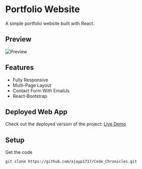 # Portfolio Website

A simple portfolio website built with React.

## Preview

![Preview](https://github.com/ajayp1717/Code_Chronicles/assets/87872790/84393d2c-556a-4904-9fe4-703adefae102
)

## Features

- Fully Responsive
- Multi-Page Layout
- Contact Form With EmailJs
- React-Bootstrap

## Deployed Web App

Check out the deployed version of the project: [Live Demo](https://code-chronicle-ajay.netlify.app/)

## Setup

Get the code

```bash
git clone https://github.com/ajayp1717/Code_Chronicles.git
